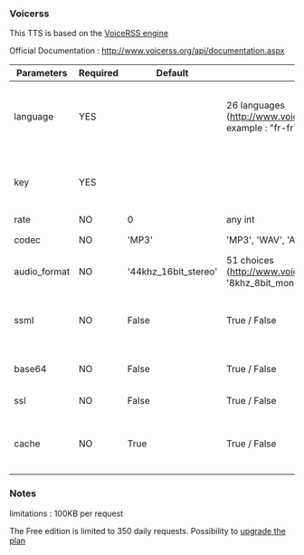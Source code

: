 ### Voicerss

This TTS is based on the [VoiceRSS engine](http://www.voicerss.org/)

Official Documentation : http://www.voicerss.org/api/documentation.aspx

| Parameters   | Required | Default              | Choices                                                                          | Comment                                         |
|--------------|----------|----------------------|----------------------------------------------------------------------------------|-------------------------------------------------|
| language     | YES      |                      | 26 languages (http://www.voicerss.org/api/documentation.aspx), example : "fr-fr" | Languages are identified by the LCID string     |
| key          | YES      |                      |                                                                                  | register in the official website to get API key |
| rate         | NO       | 0                    |  any int                                                                         | Audio Rate                                      |
| codec        | NO       | 'MP3'                | 'MP3', 'WAV', 'AAC', 'OGG', 'CAF'                                                | Audio Codecs                                    |
| audio_format | NO       | '44khz_16bit_stereo' | 51 choices (http://www.voicerss.org/api/documentation.aspx), '8khz_8bit_mono'    | Audio formats                                   |
| ssml         | NO       |  False               | True / False                                                                     | True if you want ssml (only upgraded plans)     |
| base64       | NO       |  False               | True / False                                                                     | True if you want base64                         |
| ssl          | NO       |  False               | True / False                                                                     | True if you want ssl                            |
| cache        | NO       |  True                | True / False                                                                     | True if you want to use the cache with this TTS |

### Notes

limitations : 100KB per request

The Free edition is limited to 350 daily requests. 
Possibility to [upgrade the plan](http://www.voicerss.org/personel/upgrade.aspx)
